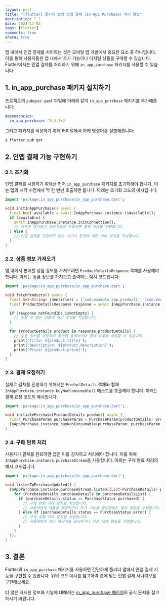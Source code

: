 ```yaml
---
layout: post
title: "[flutter] 플러터 앱의 인앱 결제 (In-App Purchase) 처리 방법"
description: " "
date: 2023-11-03
tags: [flutter]
comments: true
share: true
---
```


앱 내에서 인앱 결제를 처리하는 것은 모바일 앱 개발에서 중요한 요소 중 하나입니다. 이를 통해 사용자들은 앱 내에서 추가 기능이나 디지털 상품을 구매할 수 있습니다. Flutter에서는 인앱 결제를 처리하기 위해 `in_app_purchase` 패키지를 사용할 수 있습니다. 

## 1. in_app_purchase 패키지 설치하기

프로젝트의 `pubspec.yaml` 파일에 아래와 같이 `in_app_purchase` 패키지를 추가해줍니다:

```yaml
dependencies:
  in_app_purchase: ^0.3.7+2
```

그리고 패키지를 적용하기 위해 터미널에서 아래 명령어를 실행해줍니다:

```bash
$ flutter pub get
```

## 2. 인앱 결제 기능 구현하기

### 2.1. 초기화

인앱 결제를 사용하기 위해선 먼저 `in_app_purchase` 패키지를 초기화해야 합니다. 이는 앱의 시작 시점에서 딱 한 번만 호출하면 됩니다. 아래는 초기화 코드의 예시입니다:

```dart
import 'package:in_app_purchase/in_app_purchase.dart';

void initInAppPurchase() async {
  final bool available = await InAppPurchase.instance.isAvailable();
  if (available) {
    await InAppPurchase.instance.initConnection();
    // 커넥션 초기화가 성공적으로 완료되면 결제 기능을 구현합니다.
  } else {
    // 인앱 결제를 지원하지 않는 기기나 환경에 대한 처리 로직을 작성합니다.
  }
}
```

### 2.2. 상품 정보 가져오기

앱 내에서 판매할 상품 정보를 가져오려면 `ProductDetailsResponse` 객체를 사용해야 합니다. 아래는 상품 정보를 가져오고 출력하는 예시 코드입니다:

```dart
import 'package:in_app_purchase/in_app_purchase.dart';

void fetchProducts() async {
  final Set<String> identifiers = {'com.example.app.product1', 'com.example.app.product2'};
  final ProductDetailsResponse response = await InAppPurchase.instance.queryProductDetails(identifiers);

  if (response.notFoundIDs.isNotEmpty) {
    // 찾을 수 없는 상품의 처리 로직을 작성합니다.
  }

  for (ProductDetails product in response.productDetails) {
    // 상품 정보를 이용하여 화면에 출력하거나 결제 요청에 사용할 수 있습니다.
    print('Title: ${product.title}');
    print('Description: ${product.description}');
    print('Price: ${product.price}');
  }
}
```

### 2.3. 결제 요청하기

실제로 결제를 진행하기 위해서는 `ProductDetails` 객체와 함께 `InAppPurchase.instance.buyNonConsumable()` 메소드를 호출해야 합니다. 아래는 결제 요청 코드의 예시입니다:

```dart
import 'package:in_app_purchase/in_app_purchase.dart';

void initiatePurchase(ProductDetails product) async {
  final PurchaseParam purchaseParam = PurchaseParam(productDetails: product);
  InAppPurchase.instance.buyNonConsumable(purchaseParam: purchaseParam);
}
```

### 2.4. 구매 완료 처리

사용자가 결제를 완료하면 앱은 이를 감지하고 처리해야 합니다. 이를 위해 `InAppPurchase.instance.purchaseStream`을 사용합니다. 아래는 구매 완료 처리의 예시 코드입니다:

```dart
import 'package:in_app_purchase/in_app_purchase.dart';

void listenToPurchaseUpdated() {
  InAppPurchase.instance.purchaseStream.listen((List<PurchaseDetails> purchaseDetailsList) {
    for (PurchaseDetails purchaseDetails in purchaseDetailsList) {
      if (purchaseDetails.status == PurchaseStatus.purchased) {
        // 구매 완료 처리 로직을 작성합니다.
        // 사용자에게 제품을 제공하거나 추가 기능을 활성화하는 등의 행동을 수행합니다.
      } else if (purchaseDetails.status == PurchaseStatus.error) {
        // 구매 실패 처리 로직을 작성합니다.
        // 사용자에게 에러 메시지를 표시하거나 다른 대체 행동을 수행합니다.
      }
    }
  });
}
```

## 3. 결론

Flutter의 `in_app_purchase` 패키지를 사용하면 간단하게 플러터 앱에서 인앱 결제 기능을 구현할 수 있습니다. 위의 코드 예시를 참고하여 앱에 맞는 인앱 결제 시나리오를 구현해보세요.

더 많은 자세한 정보와 기능에 대해서는 [in_app_purchase 패키지](https://pub.dev/packages/in_app_purchase)의 공식 문서를 참고하시기 바랍니다.